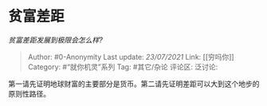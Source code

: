 # 贫富差距
*贫富差距发展到极限会怎么样?*

> Author: #0-Anonymity
> Last update: *23/07/2021*
> Link: [[穷吗你]]
> Category: #“就你机灵”系列
> Tag: #其它/杂论
> 评论区:
> 泛讨论:

第一请先证明地球财富的主要部分是货币。第二请先证明差距可以大到这个地步的原则性路径。
